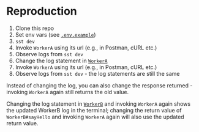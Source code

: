 # Reproduction

1. Clone this repo
2. Set env vars (see [`.env.example`](.env.example))
3. `sst dev`
4. Invoke `WorkerA` using its url (e.g., in Postman, cURL etc.)
5. Observe logs from `sst dev`
6. Change the log statement in [`WorkerA`](./functions/workerA.handler.ts)
7. Invoke `WorkerA` using its url (e.g., in Postman, cURL etc.)
8. Observe logs from `sst dev` - the log statements are still the same

Instead of changing the log, you can also change the response returned - invoking `WorkerA` again still returns the old value.

Changing the log statement in [`WorkerB`](./functions/workerB.handler.ts) and invoking
`WorkerA` again shows the updated WorkerB log in the terminal; changing the return
value of `WorkerB#sayHello` and invoking `WorkerA` again will also use the updated
return value.
